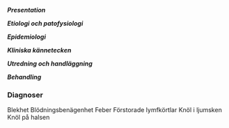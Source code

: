 ***Presentation***

***Etiologi och patofysiologi***

***Epidemiologi***

***Kliniska kännetecken***

***Utredning och handläggning***

***Behandling***



### Diagnoser

Blekhet
Blödningsbenägenhet
Feber
Förstorade lymfkörtlar
Knöl i ljumsken
Knöl på halsen

